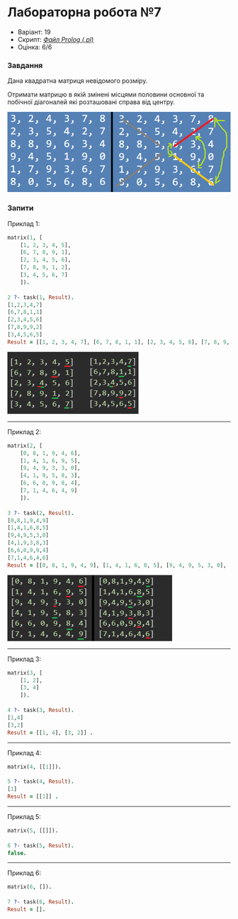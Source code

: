 # Лабораторна робота №7

- Варіант: 19
- Скрипт: [*Файл Prolog (.pl)*](./src/task.pl)
- Оцінка: 6/6

### Завдання
Дана квадратна матриця невідомого розміру.

Отримати матрицю в якій змінені місцями половини основної та побічної діагоналей які розташовані справа від центру.

![](./misc/Example.png)

### Запити

Приклад 1:
```prolog
matrix(1, [
    [1, 2, 3, 4, 5],
    [6, 7, 8, 9, 1],
    [2, 3, 4, 5, 6],
    [7, 8, 9, 1, 2],
    [3, 4, 5, 6, 7]
    ]).

2 ?- task(1, Result).
[1,2,3,4,7]
[6,7,8,1,1]
[2,3,4,5,6]
[7,8,9,9,2]
[3,4,5,6,5]
Result = [[1, 2, 3, 4, 7], [6, 7, 8, 1, 1], [2, 3, 4, 5, 6], [7, 8, 9, 9, 2], [3, 4, 5, 6|...]] .
```

![](./misc/Matrix1.png)

---

Приклад 2:
```prolog
matrix(2, [
    [0, 8, 1, 9, 4, 6],
    [1, 4, 1, 6, 9, 5],
    [9, 4, 9, 3, 3, 0],
    [4, 1, 9, 5, 8, 3],
    [6, 6, 0, 9, 8, 4],
    [7, 1, 4, 6, 4, 9]
    ]).

3 ?- task(2, Result). 
[0,8,1,9,4,9]
[1,4,1,6,8,5]
[9,4,9,5,3,0]
[4,1,9,3,8,3]
[6,6,0,9,9,4]
[7,1,4,6,4,6]
Result = [[0, 8, 1, 9, 4, 9], [1, 4, 1, 6, 8, 5], [9, 4, 9, 5, 3, 0], [4, 1, 9, 3, 8|...], [6, 6, 0, 9|...], [7, 1, 4|...]] .
```

![](./misc/Matrix2.png)

---

Приклад 3:
```prolog
matrix(3, [
    [1, 2],
    [3, 4]
    ]).

4 ?- task(3, Result). 
[1,4]
[3,2]
Result = [[1, 4], [3, 2]] .
```

---

Приклад 4:
```prolog
matrix(4, [[1]]).

5 ?- task(4, Result). 
[1]
Result = [[1]] .
```

---

Приклад 5:
```prolog
matrix(5, [[]]).

6 ?- task(5, Result). 
false.
```

---

Приклад 6:
```prolog
matrix(6, []).

7 ?- task(6, Result). 
Result = [].
```
